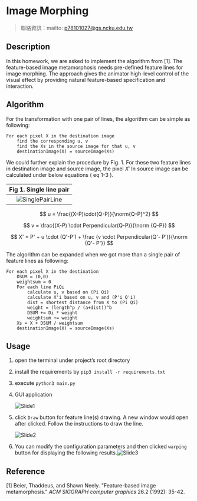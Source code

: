 # Image Morphing

> 聯絡資訊：mailto: p78101027@gs.ncku.edu.tw



## Description

In this homework, we are asked to implement the algorithm from [1]. The feature-based image metamorphosis needs pre-defined feature lines for image morphing. The approach gives the animator high-level control of the visual effect by providing natural feature-based specification and interaction. 



## Algorithm

For the transformation with one pair of lines, the algorithm can be simple as following:

```pseudocode
For each pixel X in the destination image
	find the corresponding u, v
	find the Xs in the source image for that u, v
	destinationImage(X) = sourceImage(Xs)
```

We could further explain the procedure by Fig. 1. For these two feature lines in destination image and source image, the pixel $X'$ In source image can be calculated under below equations ( eq 1-3 ). 

|                   Fig 1. Single line pair                    |
| :----------------------------------------------------------: |
| ![SinglePairLine](/Users/popo/Desktop/phd-fall2021/openGL/Hw2/Fig/SinglePairLine.png) |

$$
u = \frac{(X-P)\cdot(Q-P)}{\norm{Q-P}^2}
$$

$$
v = \frac{(X-P) \cdot Perpendicular(Q-P)}{\norm {Q-P}}
$$

$$
X' = P' + u \cdot (Q'-P') + \frac {v \cdot Perpendicular(Q'- P')}{\norm {Q'- P'}}
$$

The algorithm can be expanded when we got more than a single pair of feature lines as following:

```pseudocode
For each pixel X in the destination
	DSUM = (0,0)
	weightsum = 0
	For each line PiQi
		calculate u, v based on (Pi Qi)
		calculate X'i based on u, v and (P'i Q'i)
		dist = shortest distance from X to (Pi Qi)
		weight = (length^p / (a+dist))^b
		DSUM += Di * weight
		weightsum += weight
	Xs = X + DSUM / weightsum
	destinationImage(X) = sourceImage(Xs)
```



## Usage

1. open the terminal under project’s root directory
2. install the requirements by `pip3 install -r requirements.txt`
3. execute `python3 main.py`

4. GUI application

   ![Slide1](/Users/popo/Desktop/phd-fall2021/openGL/Hw2/Fig/Presentation2/Slide1.png)

5. click `Draw` button for feature line(s) drawing. A new window would open after clicked. Follow the instructions to draw the line.

   ![Slide2](/Users/popo/Desktop/phd-fall2021/openGL/Hw2/Fig/Presentation2/Slide2.png)

6. You can modify the configuration parameters and then clicked `warping` button  for displaying the following results.![Slide3](/Users/popo/Desktop/phd-fall2021/openGL/Hw2/Fig/Presentation2/Slide3.png)

## Reference

[1] Beier, Thaddeus, and Shawn Neely. "Feature-based image metamorphosis." *ACM SIGGRAPH computer graphics* 26.2 (1992): 35-42.
